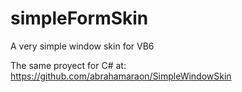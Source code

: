 # simpleFormSkin
A very simple window skin for VB6

The same proyect for C# at: https://github.com/abrahamaraon/SimpleWindowSkin
